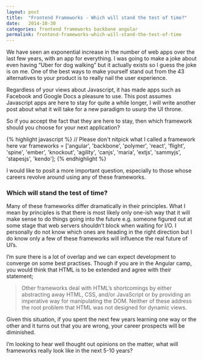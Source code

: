 ```yaml
---
layout: post
title:  "Frontend Frameworks - Which will stand the test of time?"
date:   2014-10-30
categories: frontend frameworks backbone angular
permalink: frontend-frameworks-which-will-stand-the-test-of-time
---
```


We have seen an exponential increase in the number of web apps over the last few years, with an app for everything. I was going to make a joke about even having “Uber for dog walking” but it actually exists so I guess the joke is on me. One of the best ways to make yourself stand out from the 43 alternatives to your product is to really nail the user experience.

Regardless of your views about Javascript, it has made apps such as Facebook and Google Docs a pleasure to use. This post assumes Javascript apps are here to stay for quite a while longer, I will write another post about what it will take for a new paradigm to usurp the UI throne.

So if you accept the fact that they are here to stay, then which framework should you choose for your next application? 

{% highlight javascript %}
// Please don't nitpick what I called a framework here
var frameworks = ['angular', 'backbone', 'polymer', 'react', 'flight', 'spine', 'ember', 'knockout', 'agility', 'canjs', 'maria', 'extjs', 'sammyjs', 'stapesjs', 'kendo'];
{% endhighlight %}

I would like to posit a more important question, especially to those whose careers revolve around using any of these frameworks. 

### Which will stand the test of time?


Many of these frameworks differ dramatically in their principles. What I mean by principles is that there is most likely only one-ish way that it will make sense to do things going into the future e.g. someone figured out at some stage that web servers shouldn’t block when waiting for I/O.  I personally do not know which ones are heading in the right direction but I do know only a few of these frameworks will influence the real future of UI’s.

I’m sure there is a lot of overlap and we can expect development to converge on some best practises. Though if you are in the Angular camp, you would think that HTML is to be extended and agree with their statement;

> Other frameworks deal with HTML’s shortcomings by either abstracting away HTML, CSS, and/or JavaScript or by providing an imperative way for manipulating the DOM. Neither of these address the root problem that HTML was not designed for dynamic views.

Given this situation, if you spent the next few years learning one way or the other and it turns out that you are wrong, your career prospects will be diminished.

I’m looking to hear well thought out opinions on the matter, what will frameworks really look like in the next 5-10 years?
